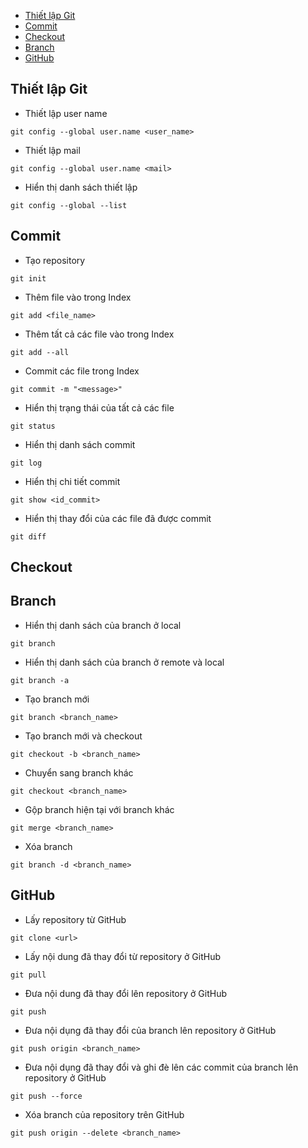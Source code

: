 <!-- Git Catalog -->
* [Thiết lập Git](#thiết-lập-git)
* [Commit](#commit)
* [Checkout](#checkout)
* [Branch](#branch)
* [GitHub](#github)
<!-- Git Catalog -->
## Thiết lập Git
- Thiết lập user name
```
git config --global user.name <user_name>
```
- Thiết lập mail
```
git config --global user.name <mail>
```
- Hiển thị danh sách thiết lập
```
git config --global --list
```
## Commit
- Tạo repository
```
git init
```
- Thêm file vào trong Index
```
git add <file_name>
```
- Thêm tất cả các file vào trong Index
```
git add --all
```
- Commit các file trong Index
```
git commit -m "<message>"
```
- Hiển thị trạng thái của tất cả các file
```
git status
```
- Hiển thị danh sách commit
```
git log
```
- Hiển thị chi tiết commit
```
git show <id_commit>
```
- Hiển thị thay đổi của các file đã được commit
```
git diff
```
## Checkout

## Branch
- Hiển thị danh sách của branch ở local
```
git branch
```
- Hiển thị danh sách của branch ở remote và local
```
git branch -a
```
- Tạo branch mới
```
git branch <branch_name>
```
- Tạo branch mới và checkout
```
git checkout -b <branch_name>
```
- Chuyển sang branch khác
```
git checkout <branch_name>
```
- Gộp branch hiện tại với branch khác
```
git merge <branch_name>
```
- Xóa branch
```
git branch -d <branch_name>
```
## GitHub
- Lấy repository từ GitHub
```
git clone <url>
```
- Lấy nội dung đã thay đổi từ repository ở GitHub
```
git pull
```
- Đưa nội dung đã thay đổi lên repository ở GitHub
```
git push
```
- Đưa nội dụng đã thay đổi của branch lên repository ở GitHub
```
git push origin <branch_name>
```
- Đưa nội dụng đã thay đổi và ghi đè lên các commit của branch lên repository ở GitHub
```
git push --force
```
- Xóa branch của repository trên GitHub
```
git push origin --delete <branch_name>
```
